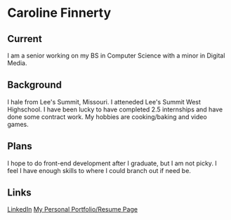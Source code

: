# Caroline Finnerty
## Current
I am a senior working on my BS in Computer Science with a minor in Digital Media. 
## Background
I hale from Lee's Summit, Missouri. I atteneded Lee's Summit West Highschool. I have been lucky to have completed 2.5 internships and have done some contract work. My hobbies are cooking/baking and video games. 
## Plans
I hope to do front-end development after I graduate, but I am not picky. I feel I have enough skills to where I could branch out if need be.
## Links
[LinkedIn](https://www.linkedin.com/in/carolinefinnerty/)
[My Personal Portfolio/Resume Page](https://s529428.github.io/portfolio/)
